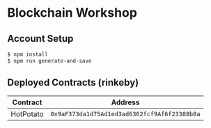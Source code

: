 # Blockchain Workshop

## Account Setup

```bash
$ npm install
$ npm run generate-and-save
```

## Deployed Contracts (rinkeby)

| Contract | Address |
| -------- | ------- |
| HotPotato | `0x9aF373da1d75Ad1ed3ad6362fcf9Af6f23388b8a` |
